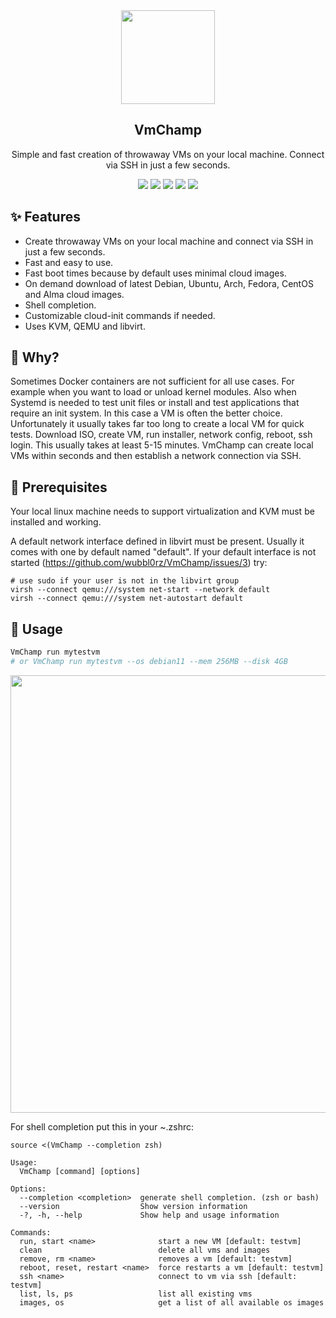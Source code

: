 <div align="center" width="100%">
    <img src="https://user-images.githubusercontent.com/30373916/227715640-22e0fa02-8f17-4fbd-a81d-4a010007972a.png" width="150" />
</div>

<div align="center" width="100%">
    <h2>VmChamp</h2>
    <p>Simple and fast creation of throwaway VMs on your local machine. Connect via SSH in just a few seconds.</p>
    <a target="_blank" href="https://aur.archlinux.org/packages/vmchamp-bin"><img src="https://img.shields.io/aur/version/vmchamp-bin" /></a>
    <a target="_blank" href="https://github.com/wubbl0rz/VmChamp/actions"><img src="https://img.shields.io/github/actions/workflow/status/wubbl0rz/VmChamp/build.yml" /></a>
    <a target="_blank" href="https://github.com/wubbl0rz/VmChamp/stargazers"><img src="https://img.shields.io/github/stars/wubbl0rz/VmChamp" /></a>
    <a target="_blank" href="https://github.com/wubbl0rz/VmChamp/releases"><img src="https://img.shields.io/github/v/release/wubbl0rz/VmChamp?display_name=tag" /></a>
    <a target="_blank" href="https://github.com/wubbl0rz/VmChamp/commits/master"><img src="https://img.shields.io/github/last-commit/wubbl0rz/VmChamp" /></a>
</div>

## ✨ Features

- Create throwaway VMs on your local machine and connect via SSH in just a few seconds.
- Fast and easy to use.
- Fast boot times because by default uses minimal cloud images.
- On demand download of latest Debian, Ubuntu, Arch, Fedora, CentOS and Alma cloud images.
- Shell completion.
- Customizable cloud-init commands if needed.
- Uses KVM, QEMU and libvirt.

## 🤔 Why?

Sometimes Docker containers are not sufficient for all use cases. For example when you want to load or unload kernel modules. Also when Systemd is needed to test unit files or install and test applications that require an init system. In this case a VM is often the better choice. Unfortunately it usually takes far too long to create a local VM for quick tests. Download ISO, create VM, run installer, network config, reboot, ssh login. This usually takes at least 5-15 minutes. VmChamp can create local VMs within seconds and then establish a network connection via SSH.

## 🔧 Prerequisites

Your local linux machine needs to support virtualization and KVM must be installed and working.

A default network interface defined in libvirt must be present. Usually it comes with one by default named "default". 
If your default interface is not started (https://github.com/wubbl0rz/VmChamp/issues/3) try:

```
# use sudo if your user is not in the libvirt group
virsh --connect qemu:///system net-start --network default
virsh --connect qemu:///system net-autostart default
```

## 🚀 Usage

``` bash
VmChamp run mytestvm
# or VmChamp run mytestvm --os debian11 --mem 256MB --disk 4GB
```

<img src="https://user-images.githubusercontent.com/30373916/227714582-0338020d-6d84-4bd8-b3cd-a753cc19e3fa.png" width="700px">

For shell completion put this in your ~.zshrc:

```
source <(VmChamp --completion zsh)
```

```
Usage:
  VmChamp [command] [options]

Options:
  --completion <completion>  generate shell completion. (zsh or bash)
  --version                  Show version information
  -?, -h, --help             Show help and usage information

Commands:
  run, start <name>              start a new VM [default: testvm]
  clean                          delete all vms and images
  remove, rm <name>              removes a vm [default: testvm]
  reboot, reset, restart <name>  force restarts a vm [default: testvm]
  ssh <name>                     connect to vm via ssh [default: testvm]
  list, ls, ps                   list all existing vms
  images, os                     get a list of all available os images
```
